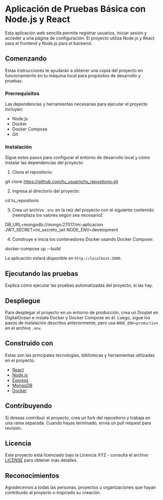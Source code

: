 # Aplicación de Pruebas Básica con Node.js y React

Esta aplicación web sencilla permite registrar usuarios, iniciar sesión y acceder a una página de configuración. El proyecto utiliza Node.js y React para el frontend y Node.js para el backend.

## Comenzando

Estas instrucciones te ayudarán a obtener una copia del proyecto en funcionamiento en tu máquina local para propósitos de desarrollo y pruebas.

### Prerrequisitos

Las dependencias y herramientas necesarias para ejecutar el proyecto incluyen:

- Node.js
- Docker
- Docker Compose
- Git

### Instalación

Sigue estos pasos para configurar el entorno de desarrollo local y cómo instalar las dependencias del proyecto:

1. Clona el repositorio:

git clone https://github.com/tu_usuario/tu_repositorio.git


2. Ingresa al directorio del proyecto:

cd tu_repositorio


3. Crea un archivo `.env` en la raíz del proyecto con el siguiente contenido (reemplaza los valores según sea necesario):

DB_URL=mongodb://mongo:27017/mi-aplicacion
JWT_SECRET=mi_secreto_jwt
NODE_ENV=development



4. Construye e inicia los contenedores Docker usando Docker Compose:

docker-compose up --build



La aplicación estará disponible en `http://localhost:3000`.

## Ejecutando las pruebas

Explica cómo ejecutar las pruebas automatizadas del proyecto, si las hay.

## Despliegue

Para desplegar el proyecto en un entorno de producción, crea un Droplet en DigitalOcean e instala Docker y Docker Compose en él. Luego, sigue los pasos de instalación descritos anteriormente, pero usa `NODE_ENV=production` en el archivo `.env`.

## Construido con

Estas son las principales tecnologías, bibliotecas y herramientas utilizadas en el proyecto:

- [React](https://reactjs.org/)
- [Node.js](https://nodejs.org/)
- [Express](https://expressjs.com/)
- [MongoDB](https://www.mongodb.com/)
- [Docker](https://www.docker.com/)

## Contribuyendo

Si deseas contribuir al proyecto, crea un fork del repositorio y trabaja en una rama separada. Cuando hayas terminado, envía un pull request para revisión.

## Licencia

Este proyecto está licenciado bajo la Licencia XYZ - consulta el archivo [LICENSE](LICENSE) para obtener más detalles.

## Reconocimientos

Agradecemos a todas las personas, proyectos u organizaciones que hayan contribuido al proyecto o inspirado su creación.



